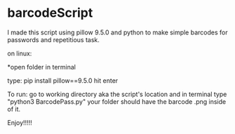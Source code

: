 # barcodeScript
I made this script using pillow 9.5.0 and python to make simple barcodes for passwords and repetitious task. 

on linux: 

*open folder in terminal

type:
pip install pillow==9.5.0 
  hit enter

To run: 
  go to working directory aka the script's location and in terminal type "python3 BarcodePass.py"
  your folder should have the barcode .png inside of it.

Enjoy!!!!!



